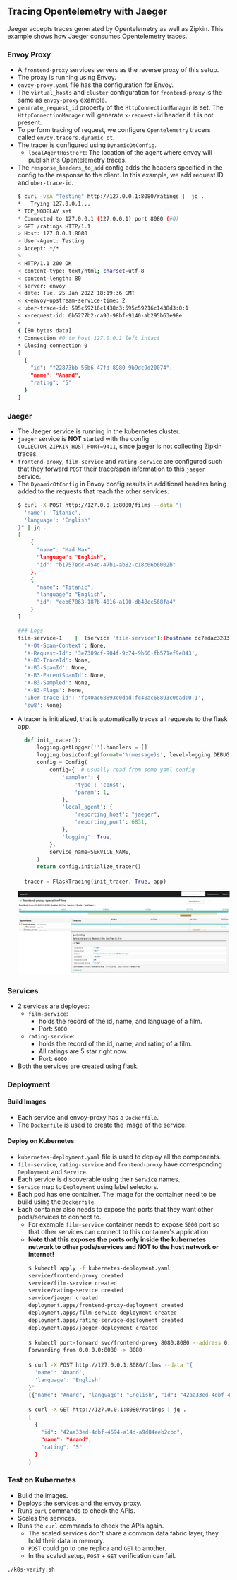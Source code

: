 ## Tracing Opentelemetry with Jaeger

Jaeger accepts traces generated by Opentelemetry as well as Zipkin. This example shows how Jaeger consumes Opentelemetry traces.
### Envoy Proxy
* A `frontend-proxy` services servers as the reverse proxy of this setup.
* The proxy is running using Envoy.
* `envoy-proxy.yaml` file has the configuration for Envoy.
* The `virtual_hosts` and `cluster` configuration for `frontend-proxy` is the same as `envoy-proxy` example.
* `generate_request_id` property of the `HttpConnectionManager` is set. The `HttpConnectionManager` will generate `x-request-id` header if it is not present.
* To perform tracing of request, we configure `Opentelemetry` tracers called `envoy.tracers.dynamic_ot`.
* The tracer is configured using `DynamicOtConfig`.
  * `localAgentHostPort`: The location of the agent where envoy will publish it's Opentelemetry traces.
* The `response_headers_to_add` config adds the headers specified in the config to the response to the client. In this example, we add request ID and `uber-trace-id`.
  ```bash
  $ curl -vsA "Testing" http://127.0.0.1:8080/ratings |  jq .
  *   Trying 127.0.0.1...
  * TCP_NODELAY set
  * Connected to 127.0.0.1 (127.0.0.1) port 8080 (#0)
  > GET /ratings HTTP/1.1
  > Host: 127.0.0.1:8080
  > User-Agent: Testing
  > Accept: */*
  >
  < HTTP/1.1 200 OK
  < content-type: text/html; charset=utf-8
  < content-length: 80
  < server: envoy
  < date: Tue, 25 Jan 2022 18:19:36 GMT
  < x-envoy-upstream-service-time: 2
  < uber-trace-id: 595c59216c1438d3:595c59216c1438d3:0:1
  < x-request-id: 6b5277b2-ca93-98bf-9140-ab295b63e98e
  <
  { [80 bytes data]
  * Connection #0 to host 127.0.0.1 left intact
  * Closing connection 0
  [
    {
      "id": "f22873bb-56b6-47fd-8980-9b9dc9d20074",
      "name": "Anand",
      "rating": "5"
    }
  ]
  ```

### Jaeger
* The Jaeger service is running in the kubernetes cluster.
* `jaeger` service is **NOT** started with the config `COLLECTOR_ZIPKIN_HOST_PORT=9411`, since jaeger is not collecting Zipkin traces.
* `frontend-proxy`, `film-service` and `rating-service` are configured such that they forward `POST` their trace/span information to this `jaeger` service.
* The `DynamicOtConfig` in Envoy config results in additional headers being added to the requests that reach the other services.
  ```bash
  $ curl -X POST http://127.0.0.1:8080/films --data "{       
    'name': 'Titanic',
    'language': 'English'
  }" | jq .
  [
      {
        "name": "Mad Max",
        "language": "English",
        "id": "b1757edc-454d-47b1-ab82-c18c06b6002b"
      },
      {
        "name": "Titanic",
        "language": "English",
        "id": "eeb67863-187b-4016-a190-db48ec568fa4"
      }
  ]
  ```
  ```bash
  ### Logs
  film-service-1    |  (service 'film-service'):(hostname dc7edac32834) Headers: {
    'X-Ot-Span-Context': None,
    'X-Request-Id': '3e7309cf-904f-9c74-9b66-fb571ef9e843',
    'X-B3-TraceId': None,
    'X-B3-SpanId': None,
    'X-B3-ParentSpanId': None,
    'X-B3-Sampled': None,
    'X-B3-Flags': None,
    'uber-trace-id': 'fc40ac68893c0dad:fc40ac68893c0dad:0:1',
    'sw8': None}
  ```
* A tracer is initialized, that is automatically traces all requests to the flask app.
  ```python
    def init_tracer():
        logging.getLogger('').handlers = []
        logging.basicConfig(format='%(message)s', level=logging.DEBUG)
        config = Config(
            config={  # usually read from some yaml config
                'sampler': {
                    'type': 'const',
                    'param': 1,
                },
                'local_agent': {
                    'reporting_host': "jaeger",
                    'reporting_port': 6831,
                },
                'logging': True,
            },
            service_name=SERVICE_NAME,
        )
        return config.initialize_tracer()

    tracer = FlaskTracing(init_tracer, True, app)
  ```
  ![Jaeger dashboard](./jaeger.png)

### Services
* 2 services are deployed:
  * `film-service`:
    * holds the record of the id, name, and language of a film.
    * Port: `5000`
  * `rating-service`:
    * holds the record of the id, name, and rating of a film.
    * All ratings are 5 star right now.
    * Port: `6000`
* Both the services are created using flask.

### Deployment
#### Build Images
* Each service and envoy-proxy has a `Dockerfile`.
* The `Dockerfile` is used to create the image of the service.
#### Deploy on Kubernetes
* `kubernetes-deployment.yaml` file is used to deploy all the components.
* `film-service`, `rating-service` and `frontend-proxy` have corresponding `Deployment` and `Service`.
* Each service is discoverable using their `Service` names.
* `Service` map to `Deployment` using label selectors.
* Each pod has one container. The image for the container need to be build using the `Dockerfile`.
* Each container also needs to expose the ports that they want other pods/services to connect to.
  * For example `film-service` container needs to expose `5000` port so that other services can connect to this container's application.
  * **Note that this exposes the ports only inside the kubernetes network to other pods/services and NOT to the host network or internet!**
    ```bash
    $ kubectl apply -f kubernetes-deployment.yaml
    service/frontend-proxy created
    service/film-service created
    service/rating-service created
    service/jaeger created
    deployment.apps/frontend-proxy-deployment created
    deployment.apps/film-service-deployment created
    deployment.apps/rating-service-deployment created
    deployment.apps/jaeger-deployment created

    $ kubectl port-forward svc/frontend-proxy 8080:8080 --address 0.0.0.0
    Forwarding from 0.0.0.0:8080 -> 8080

    $ curl -X POST http://127.0.0.1:8080/films --data "{
      'name': 'Anand',
      'language': 'English'
    }"
    [{"name": "Anand", "language": "English", "id": "42aa33ed-4dbf-4694-a14d-a9d84eeb2cbd"}]

    $ curl -X GET http://127.0.0.1:8080/ratings | jq .
    [
      {
        "id": "42aa33ed-4dbf-4694-a14d-a9d84eeb2cbd",
        "name": "Anand",
        "rating": "5"
      }
    ]
    ```

### Test on Kubernetes
* Build the images.
* Deploys the services and the envoy proxy.
* Runs `curl` commands to check the APIs.
* Scales the services.
* Runs the `curl` commands to check the APIs again.
  * The scaled services don't share a common data fabric layer, they hold their data in memory.
  * `POST` could go to one replica and `GET` to another.
  * In the scaled setup, `POST` + `GET` verification can fail.
```
./k8s-verify.sh
```
